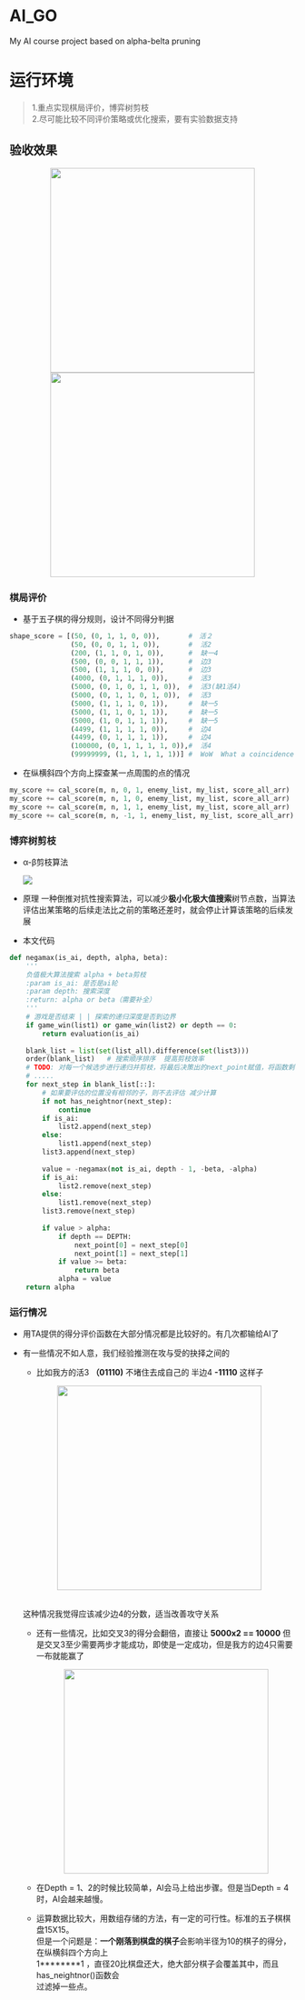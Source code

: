 # AI_GO 
My AI course project based on alpha-belta pruning
# 运行环境

>1.重点实现棋局评价，博弈树剪枝<br>
    2.尽可能比较不同评价策略或优化搜索，要有实验数据支持
## 验收效果
<p align="center">
    <img src="img/shownew.gif", width="360">
    <img src="img/go7.JPG", width="360">
</p>

### 棋局评价
* 基于五子棋的得分规则，设计不同得分判据
```python
shape_score = [(50, (0, 1, 1, 0, 0)),       #　活２
               (50, (0, 0, 1, 1, 0)),       #  活2
               (200, (1, 1, 0, 1, 0)),      #  缺一4
               (500, (0, 0, 1, 1, 1)),      #  边3
               (500, (1, 1, 1, 0, 0)),      #  边3
               (4000, (0, 1, 1, 1, 0)),     #  活3
               (5000, (0, 1, 0, 1, 1, 0)),  #  活3(缺1活4)
               (5000, (0, 1, 1, 0, 1, 0)),  #  活3
               (5000, (1, 1, 1, 0, 1)),     #  缺一5
               (5000, (1, 1, 0, 1, 1)),     #  缺一5
               (5000, (1, 0, 1, 1, 1)),     #  缺一5
               (4499, (1, 1, 1, 1, 0)),     #  边4
               (4499, (0, 1, 1, 1, 1)),     #  边4
               (100000, (0, 1, 1, 1, 1, 0)),#  活4
               (99999999, (1, 1, 1, 1, 1))] #  WoW  What a coincidence！

```
* 在纵横斜四个方向上探查某一点周围的点的情况
```python
my_score += cal_score(m, n, 0, 1, enemy_list, my_list, score_all_arr)   # 水平方向得分
my_score += cal_score(m, n, 1, 0, enemy_list, my_list, score_all_arr)   # 竖直方向得分
my_score += cal_score(m, n, 1, 1, enemy_list, my_list, score_all_arr)   # 左斜方向得分
my_score += cal_score(m, n, -1, 1, enemy_list, my_list, score_all_arr)  # 右斜方向得分
```

### 博弈树剪枝
* α-β剪枝算法

    ![](https://images2015.cnblogs.com/blog/932056/201610/932056-20161030011758062-2105197627.jpg)
* 原理
    一种倒推对抗性搜索算法，可以减少**极小化极大值搜索**树节点数，当算法评估出某策略的后续走法比之前的策略还差时，就会停止计算该策略的后续发展
* 本文代码
```python
def negamax(is_ai, depth, alpha, beta):
    '''
    负值极大算法搜索 alpha + beta剪枝
    :param is_ai: 是否是ai轮
    :param depth: 搜索深度
    :return: alpha or beta（需要补全）
    '''
    # 游戏是否结束 | | 探索的递归深度是否到边界
    if game_win(list1) or game_win(list2) or depth == 0:
        return evaluation(is_ai)
    
    blank_list = list(set(list_all).difference(set(list3)))
    order(blank_list)   # 搜索顺序排序  提高剪枝效率
    # TODO: 对每一个候选步进行递归并剪枝，将最后决策出的next_point赋值，将函数剩下部分补全
    # .....
    for next_step in blank_list[::]:
        # 如果要评估的位置没有相邻的子，则不去评估 减少计算 
        if not has_neightnor(next_step):
            continue
        if is_ai:
            list2.append(next_step)
        else:
            list1.append(next_step)
        list3.append(next_step)
    
        value = -negamax(not is_ai, depth - 1, -beta, -alpha)
        if is_ai:
            list2.remove(next_step)
        else:
            list1.remove(next_step)
        list3.remove(next_step)
    
        if value > alpha:
            if depth == DEPTH:
                next_point[0] = next_step[0]
                next_point[1] = next_step[1]
            if value >= beta:
                return beta
            alpha = value
    return alpha
```
### 运行情况
* 用TA提供的得分评价函数在大部分情况都是比较好的。有几次都输给AI了
* 有一些情况不如人意，我们经验推测在攻与受的抉择之间的
    * 比如我方的活3 **（01110)** 不堵住去成自己的 半边4 **-11110** 这样子
    <p align="center">
        <img src="img/go3.JPG", width="360">
    </p>
    <br>这种情况我觉得应该减少边4的分数，适当改善攻守关系

    * 还有一些情况，比如交叉3的得分会翻倍，直接让 **5000x2 == 10000** 
      但是交叉3至少需要两步才能成功，即使是一定成功，但是我方的边4只需要一布就能赢了
        <p align="center">
            <img src="img/go8.JPG", width="360">
        </p>
    
    * 在Depth = 1、2的时候比较简单，AI会马上给出步骤。但是当Depth = 4时，AI会越来越慢。
    * 运算数据比较大，用数组存储的方法，有一定的可行性。标准的五子棋棋盘15X15。
    <br>但是一个问题是：**一个刚落到棋盘的棋子**会影响半径为10的棋子的得分，在纵横斜四个方向上
    <br>  1********1 ，直径20比棋盘还大，绝大部分棋子会覆盖其中，而且has_neightnor()函数会
    <br>过滤掉一些点。
    

    
